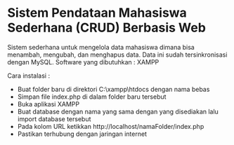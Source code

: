 # Sistem Pendataan Mahasiswa Sederhana (CRUD) Berbasis Web

Sistem sederhana untuk mengelola data mahasiswa dimana bisa menambah, mengubah, dan menghapus data. Data ini sudah tersinkronisasi dengan MySQL. Software yang dibutuhkan : XAMPP

Cara instalasi :
- Buat folder baru di direktori C:\xampp\htdocs dengan nama bebas
- Simpan file index.php di dalam folder baru tersebut
- Buka aplikasi XAMPP
- Buat database dengan nama yang sama dengan yang disediakan lalu import database tersebut
- Pada kolom URL ketikkan http://localhost/namaFolder/index.php
- Pastikan terhubung dengan jaringan internet
